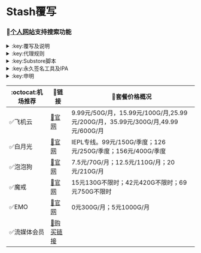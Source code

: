 # Stash覆写
### 🔔[个人网站](https://yfamily.vercel.app)支持搜索功能
<details>
   <summary>:key:覆写及说明</summary>    
   
|:octocat:覆写|:link:链接|:pushpin:说明|
|--|--|--|
|:white_check_mark:去广告|[:link:链接地址](https://yfamily.vercel.app/stoverride/startingad.stoverride)|去广告
|:white_check_mark:去广告mix|[:link:链接地址](https://yfamily.vercel.app/stoverride/adultra.stoverride)|去广告mix
|:white_check_mark:去广告mix+|[:link:链接地址](https://yfamily.vercel.app/stoverride/adultraplus.stoverride)|去广告mix+
|:white_check_mark:accuweather解锁|[:link:链接地址](https://yfamily.vercel.app/stoverride/accu.stoverride)|天气app
|:white_check_mark:alarmy|[:link:链接地址](https://yfamily.vercel.app/stoverride/alarmy.stoverride)|使命闹钟
|:white_check_mark:aloha|[:link:链接地址](https://yfamily.vercel.app/stoverride/aloha.stoverride)|VPN隐私浏览器
|:white_check_mark:爱美剧|[:link:链接地址](https://yfamily.vercel.app/stoverride/amj.stoverride)|影视app 去广告+解锁部分会员功能
|:white_check_mark:Background Eraser|[:link:链接地址](https://yfamily.vercel.app/stoverride/aosoft.stoverride)|抠图app
|:white_check_mark:appraven|[:link:链接地址](https://yfamily.vercel.app/stoverride/appraven.stoverride)|应用市场
|:white_check_mark:audiomack|[:link:链接地址](https://yfamily.vercel.app/stoverride/audiomack.stoverride)|音乐相关app
|:white_check_mark:b612相机|[:link:链接地址](https://yfamily.vercel.app/stoverride/b612.stoverride)|相机编辑app
|:white_check_mark:百度云倍速|[:link:链接地址](https://yfamily.vercel.app/stoverride/baiducloud.stoverride)|百度云倍率播放
|:white_check_mark:白描|[:link:链接地址](https://yfamily.vercel.app/stoverride/baimiao.stoverride)|OCR扫描app
|:white_check_mark:bazaart|[:link:链接地址](https://yfamily.vercel.app/stoverride/bazaart.stoverride)|照片编辑
|:white_check_mark:布丁锁屏|[:link:链接地址](https://yfamily.vercel.app/stoverride/bdsp.stoverride)|桌面美化类
|:white_check_mark:bedtime fan|[:link:链接地址](https://yfamily.vercel.app/stoverride/bedtime-fan.stoverride)|助眠app
|:white_check_mark:bilibili HD|[:link:链接地址](https://yfamily.vercel.app/stoverride/bili.stoverride)|哔哩高清解锁
|:white_check_mark:bilibili NoAD|[:link:链接地址](https://yfamily.vercel.app/stoverride/biliad.stoverride)|bilibili去广告
|:white_check_mark:波点音乐|[:link:链接地址](https://yfamily.vercel.app/stoverride/Bodian.stoverride)|波点音乐去广告
|:white_check_mark:BOOM|[:link:链接地址](https://yfamily.vercel.app/stoverride/boom.stoverride)|音乐均衡器
|:white_check_mark:boxjs|[:link:链接地址](https://yfamily.vercel.app/stoverride/boxjs.stoverride)|含签到脚本
|:white_check_mark:财新文章解锁|[:link:链接地址](https://yfamily.vercel.app/stoverride/caixin.stoverride)|财新会员
|:white_check_mark:彩云天气|[:link:链接地址](https://yfamily.vercel.app/stoverride/caiyun.stoverride)|彩云天气SVIP
|:white_check_mark:计算器HD|[:link:链接地址](https://yfamily.vercel.app/stoverride/calculator.stoverride)|计算器HD会员
|:white_check_mark:扫描全能王|[:link:链接地址](https://yfamily.vercel.app/stoverride/camscanner.stoverride)|扫描全能王会员
|:white_check_mark:克拉壁纸|[:link:链接地址](https://yfamily.vercel.app/stoverride/clarity.stoverride)|桌面美化类
|:white_check_mark:colorwidgets|[:link:链接地址](https://yfamily.vercel.app/stoverride/colorwidgets.stoverride)|桌面小组件
|:white_check_mark:dailyyoga|[:link:链接地址](https://yfamily.vercel.app/stoverride/dailyyoga.stoverride)|每日瑜伽
|:white_check_mark:大蓝鲸|[:link:链接地址](https://yfamily.vercel.app/stoverride/dalanjing.stoverride)|视听互动
|:white_check_mark:darkroom|[:link:链接地址](https://yfamily.vercel.app/stoverride/darkroom.stoverride)|照片编辑
|:white_check_mark:读书笔记|[:link:链接地址](https://yfamily.vercel.app/stoverride/dsbj.stoverride)|笔记类
|:white_check_mark:第一弹|[:link:链接地址](https://yfamily.vercel.app/stoverride/dyd.stoverride)|二次元游戏综合社区
|:white_check_mark:儿哥点点|[:link:链接地址](https://yfamily.vercel.app/stoverride/egdd.stoverride)|幼儿类
|:white_check_mark:ellabook|[:link:链接地址](https://yfamily.vercel.app/stoverride/ellabook.stoverride)|幼儿类
|:white_check_mark:emby|[:link:链接地址](https://yfamily.vercel.app/stoverride/emby.stoverride)|Emby解锁
|:white_check_mark:emmo|[:link:链接地址](https://yfamily.vercel.app/stoverride/emmo.stoverride)|笔记类
|:white_check_mark:fabulous|[:link:链接地址](https://yfamily.vercel.app/stoverride/fabulous.stoverride)|健康类
|:white_check_mark:番茄小说|[:link:链接地址](https://yfamily.vercel.app/stoverride/fanqie.stoverride)|番茄小说去广告
|:white_check_mark:fantastical|[:link:链接地址](https://yfamily.vercel.app/stoverride/fantastical.stoverride)|日历类
|:white_check_mark:fimo|[:link:链接地址](https://yfamily.vercel.app/stoverride/fimo.stoverride)|相机类
|:white_check_mark:ft中文网|[:link:链接地址](https://yfamily.vercel.app/stoverride/ft.stoverride)|财经类
|:white_check_mark:grammarly|[:link:链接地址](https://yfamily.vercel.app/stoverride/grammarly.stoverride)|外语类
|:white_check_mark:grow|[:link:链接地址](https://yfamily.vercel.app/stoverride/grow.stoverride)|健康类
|:white_check_mark:烘焙小屋|[:link:链接地址](https://yfamily.vercel.app/stoverride/hbxw.stoverride)|食谱类
|:white_check_mark:京东历史价格|[:link:链接地址](https://yfamily.vercel.app/stoverride/HistoryPrice.stoverride)|展开商品名查看历史价格
|:white_check_mark:海豚记账本|[:link:链接地址](https://yfamily.vercel.app/stoverride/htjzb.stoverride)|账目类
|:white_check_mark:hyperweb|[:link:链接地址](https://yfamily.vercel.app/stoverride/hyperweb.stoverride)|多合一浏览器扩展
|:white_check_mark:ilovepdf|[:link:链接地址](https://yfamily.vercel.app/stoverride/ilovepdf.stoverride)|PDF编辑
|:white_check_mark:imuseum|[:link:链接地址](https://yfamily.vercel.app/stoverride/imuseum.stoverride)|艺术类
|:white_check_mark:invideo|[:link:链接地址](https://yfamily.vercel.app/stoverride/invideo.stoverride)|视频编辑
|:white_check_mark:jibjab|[:link:链接地址](https://yfamily.vercel.app/stoverride/jibjab.stoverride)|图片恶搞
|:white_check_mark:句读|[:link:链接地址](https://yfamily.vercel.app/stoverride/judou.stoverride)|文学类
|:white_check_mark:kika|[:link:链接地址](https://yfamily.vercel.app/stoverride/kika.stoverride)|输入法
|:white_check_mark:酷我音乐|[:link:链接地址](https://yfamily.vercel.app/stoverride/kuwo-unlock.stoverride)|酷我音乐解锁
|:white_check_mark:lightroom|[:link:链接地址](https://yfamily.vercel.app/stoverride/lightroom.stoverride)|照片编辑
|:white_check_mark:流利说·阅读|[:link:链接地址](https://yfamily.vercel.app/stoverride/lls.stoverride)|外语类
|:white_check_mark:螺蛳大语文|[:link:链接地址](https://yfamily.vercel.app/stoverride/lsdyw.stoverride)|学习类
|:white_check_mark:免耽漫画|[:link:链接地址](https://yfamily.vercel.app/stoverride/mdmanhua.stoverride)|漫画类
|:white_check_mark:美篇|[:link:链接地址](https://yfamily.vercel.app/stoverride/meipian.stoverride)|交友类
|:white_check_mark:meistertask|[:link:链接地址](https://yfamily.vercel.app/stoverride/meistertask.stoverride)|任务管理
|:white_check_mark:美图秀秀|[:link:链接地址](https://yfamily.vercel.app/stoverride/meituxx.stoverride)|美图秀秀解锁会员
|:white_check_mark:漫画台|[:link:链接地址](https://yfamily.vercel.app/stoverride/mht.stoverride)|小程序解锁
|:white_check_mark:mix-camera|[:link:链接地址](https://yfamily.vercel.app/stoverride/mix-camera.stoverride)|相机类
|:white_check_mark:马卡龙玩图|[:link:链接地址](https://yfamily.vercel.app/stoverride/mklwt.stoverride)|照片编辑
|:white_check_mark:mojo|[:link:链接地址](https://yfamily.vercel.app/stoverride/mojo.stoverride)|创意模板
|:white_check_mark:molycam|[:link:链接地址](https://yfamily.vercel.app/stoverride/molycam.stoverride)|相机类
|:white_check_mark:musixmatch|[:link:链接地址](https://yfamily.vercel.app/stoverride/musixmatch.stoverride)|音乐类
|:white_check_mark:myfitnesspal|[:link:链接地址](https://yfamily.vercel.app/stoverride/myfitnesspal.stoverride)|健康类
|:white_check_mark:myplate|[:link:链接地址](https://yfamily.vercel.app/stoverride/myplate.stoverride)|健康类
|:white_check_mark:netflix_rating|[:link:链接地址](https://yfamily.vercel.app/stoverride/netflix_rating.stoverride)|奈飞显示豆瓣评分
|:white_check_mark:nicegram|[:link:链接地址](https://yfamily.vercel.app/stoverride/nicegram.stoverride)|nicegram会员解锁
|:white_check_mark:notability|[:link:链接地址](https://yfamily.vercel.app/stoverride/notability.stoverride)|笔记类
|:white_check_mark:Now冥想|[:link:链接地址](https://yfamily.vercel.app/stoverride/now.stoverride)|助眠app
|:white_check_mark:奶由壁纸|[:link:链接地址](https://yfamily.vercel.app/stoverride/nybz.stoverride)|桌面美化类
|:white_check_mark:oldroll|[:link:链接地址](https://yfamily.vercel.app/stoverride/oldroll.stoverride)|相机类
|:white_check_mark:peak|[:link:链接地址](https://yfamily.vercel.app/stoverride/peak.stoverride)|益智类
|:white_check_mark:配音秀|[:link:链接地址](https://yfamily.vercel.app/stoverride/peiyinxiu.stoverride)|配音
|:white_check_mark:photomath|[:link:链接地址](https://yfamily.vercel.app/stoverride/photomath.stoverride)|学习类
|:white_check_mark:photoshop Express|[:link:链接地址](https://yfamily.vercel.app/stoverride/photoshop.stoverride)|PS
|:white_check_mark:piccollage|[:link:链接地址](https://yfamily.vercel.app/stoverride/piccollage.stoverride)|照片编辑
|:white_check_mark:picsart|[:link:链接地址](https://yfamily.vercel.app/stoverride/picsart.stoverride)|照片编辑
|:white_check_mark:pillow|[:link:链接地址](https://yfamily.vercel.app/stoverride/pillow.stoverride)|健康类
|:white_check_mark:pixelcut|[:link:链接地址](https://yfamily.vercel.app/stoverride/pixelcut.stoverride)|照片编辑
|:white_check_mark:pocket lists|[:link:链接地址](https://yfamily.vercel.app/stoverride/pocketlists.stoverride)|口袋清单
|:white_check_mark:polarr|[:link:链接地址](https://yfamily.vercel.app/stoverride/polarr.stoverride)|照片编辑
|:white_check_mark:皮皮虾|[:link:链接地址](https://yfamily.vercel.app/stoverride/ppx.stoverride)|皮皮虾去广告
|:white_check_mark:起伏|[:link:链接地址](https://yfamily.vercel.app/stoverride/qifu.stoverride)|助眠app
|:white_check_mark:七猫小说|[:link:链接地址](https://yfamily.vercel.app/stoverride/qmxs.stoverride)|七猫小说解锁
|:white_check_mark:多重搜索|[:link:链接地址](https://yfamily.vercel.app/stoverride/multisearch.stoverride)|使用方法见模块说明
|:white_check_mark:人人视频|[:link:链接地址](https://yfamily.vercel.app/stoverride/rrsp.stoverride)|人人视频/多多视频去广告
|:white_check_mark:时光手账|[:link:链接地址](https://yfamily.vercel.app/stoverride/sgsz.stoverride)|笔记类
|:white_check_mark:shadowlinkVPN|[:link:链接地址](https://yfamily.vercel.app/stoverride/shadowlinkVPN.stoverride)|解锁VIP节点
|:white_check_mark:smallpdf|[:link:链接地址](https://yfamily.vercel.app/stoverride/smallpdf.stoverride)|PDF编辑
|:white_check_mark:石墨文档|[:link:链接地址](https://yfamily.vercel.app/stoverride/smwd.stoverride)|石墨文档解锁
|:white_check_mark:少年得到|[:link:链接地址](https://yfamily.vercel.app/stoverride/sndd.stoverride)|少年得到解锁
|:white_check_mark:soundcloud|[:link:链接地址](https://yfamily.vercel.app/stoverride/soundcloud.stoverride)|解锁soundcloud Go+
|:white_check_mark:spotify|[:link:链接地址](https://yfamily.vercel.app/stoverride/spotifyVIP.stoverride)|spotify 部分解锁 不能设置超高音质
|:white_check_mark:去开屏广告|[:link:链接地址](https://yfamily.vercel.app/stoverride/startingad.stoverride)|去开屏广告
|:white_check_mark:substore|[:link:链接地址](https://yfamily.vercel.app/stoverride/substore.stoverride)|订阅节点过滤/整合/修改/同步
|:white_check_mark:symbolab|[:link:链接地址](https://yfamily.vercel.app/stoverride/symbolab.stoverride)|数学解答
|:white_check_mark:tangerine|[:link:链接地址](https://yfamily.vercel.app/stoverride/tangerine.stoverride)|银行类
|:white_check_mark:tenpercent|[:link:链接地址](https://yfamily.vercel.app/stoverride/tenpercent.stoverride)|健康类
|:white_check_mark:迅雷|[:link:链接地址](https://yfamily.vercel.app/stoverride/thunder.stoverride)|迅雷会员
|:white_check_mark:tok cam|[:link:链接地址](https://yfamily.vercel.app/stoverride/tokcam.stoverride)|相机类
|:white_check_mark:图图记账|[:link:链接地址](https://yfamily.vercel.app/stoverride/tutu.stoverride)|账目类
|:white_check_mark:vista看天下|[:link:链接地址](https://yfamily.vercel.app/stoverride/vista.stoverride)|vista看天下会员
|:white_check_mark:vsco|[:link:链接地址](https://yfamily.vercel.app/stoverride/vsco.stoverride)|照片编辑
|:white_check_mark:wallcraft|[:link:链接地址](https://yfamily.vercel.app/stoverride/wallcraft.stoverride)|桌面美化类
|:white_check_mark:豌豆清单|[:link:链接地址](https://yfamily.vercel.app/stoverride/wdqd.stoverride)|清单类
|:white_check_mark:微信公众号去广告|[:link:链接地址](https://yfamily.vercel.app/stoverride/wechatad.stoverride)|微信公众号去广告
|:white_check_mark:微博去广告|[:link:链接地址](https://yfamily.vercel.app/stoverride/weiboad.stoverride)|微博去广告
|:white_check_mark:workout for women|[:link:链接地址](https://yfamily.vercel.app/stoverride/wfw.stoverride)|健康类
|:white_check_mark:widgetsmith|[:link:链接地址](https://yfamily.vercel.app/stoverride/widgetsmith.stoverride)|小组件
|:white_check_mark:万能变声器|[:link:链接地址](https://yfamily.vercel.app/stoverride/wnbsq.stoverride)|万能变声器
|:white_check_mark:网易蜗牛读书|[:link:链接地址](https://yfamily.vercel.app/stoverride/wnds.stoverride)|蜗牛读书解锁
|:white_check_mark:WPS|[:link:链接地址](https://yfamily.vercel.app/stoverride/WPS.stoverride)|wps解锁会员
|:white_check_mark:西窗烛|[:link:链接地址](https://yfamily.vercel.app/stoverride/xcz.stoverride)|西窗烛解锁
|:white_check_mark:小影|[:link:链接地址](https://yfamily.vercel.app/stoverride/xiaoying.stoverride)|小影解锁
|:white_check_mark:香蕉视频|[:link:链接地址](https://yfamily.vercel.app/stoverride/xjsp.stoverride)|不知道
|:white_check_mark:xmind思维导图|[:link:链接地址](https://yfamily.vercel.app/stoverride/xmind.stoverride)|xmind思维导图解锁
|:white_check_mark:喜马拉雅去广告|[:link:链接地址](https://yfamily.vercel.app/stoverride/xmlyad.stoverride)|喜马拉雅去广告
|:white_check_mark:小习惯|[:link:链接地址](https://yfamily.vercel.app/stoverride/xxg.stoverride)|自律类
|:white_check_mark:新语听书|[:link:链接地址](https://yfamily.vercel.app/stoverride/xyts.stoverride)|阅读类
|:white_check_mark:有道云笔记|[:link:链接地址](https://yfamily.vercel.app/stoverride/ydybj.stoverride)|有道云笔记解锁
|:white_check_mark:亦飞GIF|[:link:链接地址](https://yfamily.vercel.app/stoverride/yifeigif.stoverride)|照片编辑
|:white_check_mark:一甜相机|[:link:链接地址](https://yfamily.vercel.app/stoverride/yitian.stoverride)|一甜相机解锁
|:white_check_mark:一言|[:link:链接地址](https://yfamily.vercel.app/stoverride/yiyan.stoverride)|一言解锁
|:white_check_mark:云听|[:link:链接地址](https://yfamily.vercel.app/stoverride/yunting.stoverride)|云听解锁
|:white_check_mark:语文趣配音|[:link:链接地址](https://yfamily.vercel.app/stoverride/ywqpy.stoverride)|配音类
|:white_check_mark:斑马海报|[:link:链接地址](https://yfamily.vercel.app/stoverride/zebra.stoverride)|设计类
|:white_check_mark:知乎去广告|[:link:链接地址](https://yfamily.vercel.app/stoverride/ZhihuBlock.stoverride)|知乎去广告
|:white_check_mark:知乎优化|[:link:链接地址](https://yfamily.vercel.app/stoverride/ZhihuOpt.stoverride)|知乎优化
|:white_check_mark:纸条|[:link:链接地址](https://yfamily.vercel.app/stoverride/zhitiao.stoverride)|作文素材
|:white_check_mark:指尖时光|[:link:链接地址](https://yfamily.vercel.app/stoverride/zjsg.stoverride)|日程管理
|:white_check_mark:知音漫客|[:link:链接地址](https://yfamily.vercel.app/stoverride/zymk.stoverride)|知音漫客解锁
|:white_check_mark:Spotify歌词翻译|[:link:链接地址](https://yfamily.vercel.app/stoverride/spotify_lyric.stoverride)|需申请百度翻译API 教程在模块内
|:white_check_mark:NFC门禁卡公交卡|[:link:链接地址](https://yfamily.vercel.app/stoverride/nfc.stoverride)|NFC功能类
|:white_check_mark:搜图神器|[:link:链接地址](https://yfamily.vercel.app/stoverride/stsq.stoverride)|解锁VIP功能
|:white_check_mark:彩云天气通知任务|[:link:链接地址](https://yfamily.vercel.app/stoverride/caiyun_cron.stoverride)|天气通知，需搭配BOXJS使用
|:white_check_mark:Calm解锁|[:link:链接地址](https://yfamily.vercel.app/stoverride/calm.stoverride)|健康类
|:white_check_mark:HTTPS抓包|[:link:链接地址](https://yfamily.vercel.app/stoverride/https.stoverride)|抓包工具
|:white_check_mark:SSA丝社|[:link:链接地址](https://yfamily.vercel.app/stoverride/ssa.stoverride)|不知道
|:white_check_mark:小小优趣|[:link:链接地址](https://yfamily.vercel.app/stoverride/xxyq.stoverride)|儿童类
|:white_check_mark:幻影相册|[:link:链接地址](https://yfamily.vercel.app/stoverride/hyxc.stoverride)|照片编辑
|:white_check_mark:精塾国学|[:link:链接地址](https://yfamily.vercel.app/stoverride/jsgx.stoverride)|学习类
|:white_check_mark:PrettyUp|[:link:链接地址](https://yfamily.vercel.app/stoverride/prettyup.stoverride)|视频美化
|:white_check_mark:微博lite去广告|[:link:链接地址](https://yfamily.vercel.app/stoverride/weibolitead.stoverride)|微博轻享版去广告
|:white_check_mark:BILI自动地区|[:link:链接地址](https://yfamily.vercel.app/stoverride/bili-region.stoverride)|bili自动地区
|:white_check_mark:CUBOX|[:link:链接地址](https://yfamily.vercel.app/stoverride/cubox.stoverride)|文件收集整理
|:white_check_mark:pandora|[:link:链接地址](https://yfamily.vercel.app/stoverride/pandora.stoverride)|订阅管理
|:white_check_mark:微信阅读积分兑换|[:link:链接地址](https://yfamily.vercel.app/stoverride/wechatread.stoverride)|请查阅脚本内教程
|:white_check_mark:来音智能陪练|[:link:链接地址](https://yfamily.vercel.app/stoverride/ly.stoverride)|音乐训练
|:white_check_mark:熊掌记|[:link:链接地址](https://yfamily.vercel.app/stoverride/xzj.stoverride)|笔记类
|:white_check_mark:如期|[:link:链接地址](https://yfamily.vercel.app/stoverride/rq.stoverride)|扫码
|:white_check_mark:CEO周课|[:link:链接地址](https://yfamily.vercel.app/stoverride/ceo.stoverride)|CEO周课
|:white_check_mark:Fileball|[:link:链接地址](https://yfamily.vercel.app/stoverride/fileball.stoverride)|文件管理
|:white_check_mark:1blocker|[:link:链接地址](https://yfamily.vercel.app/stoverride/1blocker.stoverride)|浏览器广告屏蔽
|:white_check_mark:AI换脸秀|[:link:链接地址](https://yfamily.vercel.app/stoverride/ai.stoverride)|换脸app
|:white_check_mark:proknockout|[:link:链接地址](https://yfamily.vercel.app/stoverride/proknockout.stoverride)|P图
|:white_check_mark:青柠海报|[:link:链接地址](https://yfamily.vercel.app/stoverride/qnhb.stoverride)|海报设计
|:white_check_mark:Faintv|[:link:链接地址](https://yfamily.vercel.app/stoverride/faintv.stoverride)|视频类
|:white_check_mark:微信听书|[:link:链接地址](https://yfamily.vercel.app/stoverride/wxts.stoverride)|听书
|:white_check_mark:人民日报去广告|[:link:链接地址](https://yfamily.vercel.app/stoverride/rmrb.stoverride)|人民日报
|:white_check_mark:爱企查|[:link:链接地址](https://yfamily.vercel.app/stoverride/aqc.stoverride)|爱企查
|:white_check_mark:微信读书免费卡解锁|[:link:链接地址](https://yfamily.vercel.app/stoverride/wxds.stoverride)|阅读类
|:white_check_mark:chic|[:link:链接地址](https://yfamily.vercel.app/stoverride/chic.stoverride)|相机类
|:white_check_mark:有道词典|[:link:链接地址](https://yfamily.vercel.app/stoverride/ydcd.stoverride)|翻译类
|:white_check_mark:一路听天下|[:link:链接地址](https://yfamily.vercel.app/stoverride/ylttx.stoverride)|一路听天下
|:white_check_mark:网速测试大师|[:link:链接地址](https://yfamily.vercel.app/stoverride/wscsds.stoverride)|测速
|:white_check_mark:网速管家|[:link:链接地址](https://yfamily.vercel.app/stoverride/wsgj.stoverride)|测速
|:white_check_mark:EFEKT美易|[:link:链接地址](https://yfamily.vercel.app/stoverride/efekt.stoverride)|视频特效
|:white_check_mark:WPS稻壳会员|[:link:链接地址](https://yfamily.vercel.app/stoverride/doc.stoverride)|文档编辑
|:white_check_mark:米克锁屏|[:link:链接地址](https://yfamily.vercel.app/stoverride/mksp.stoverride)|桌面美化
|:white_check_mark:阿布睡前故事|[:link:链接地址](https://yfamily.vercel.app/stoverride/absqgs.stoverride)|儿童类
|:white_check_mark:collart|[:link:链接地址](https://yfamily.vercel.app/stoverride/collart.stoverride)|照片编辑
|:white_check_mark:博商小麦|[:link:链接地址](https://yfamily.vercel.app/stoverride/bsxm.stoverride)|学习类
|:white_check_mark:MEMRISE|[:link:链接地址](https://yfamily.vercel.app/stoverride/memrise.stoverride)|外语学习
|:white_check_mark:堆糖|[:link:链接地址](https://yfamily.vercel.app/stoverride/duitang.stoverride)|桌面美化
|:white_check_mark:Flomo|[:link:链接地址](https://yfamily.vercel.app/stoverride/flomo.stoverride)|笔记类
|:white_check_mark:APTV|[:link:链接地址](https://yfamily.vercel.app/stoverride/aptv.stoverride)|文件存储
|:white_check_mark:香哈菜谱大全|[:link:链接地址](https://yfamily.vercel.app/stoverride/cp.stoverride)|菜谱
|:white_check_mark:长相思|[:link:链接地址](https://yfamily.vercel.app/stoverride/cxs.stoverride)|学习类
|:white_check_mark:电子请柬制作|[:link:链接地址](https://yfamily.vercel.app/stoverride/dzqj.stoverride)|设计类
|:white_check_mark:黄油相机|[:link:链接地址](https://yfamily.vercel.app/stoverride/hyxj.stoverride)|相机类
|:white_check_mark:Lingokids|[:link:链接地址](https://yfamily.vercel.app/stoverride/lingokids.stoverride)|幼儿学习类
|:white_check_mark:百度文库|[:link:链接地址](https://yfamily.vercel.app/stoverride/bdwk.stoverride)|阅读权限解锁
|:white_check_mark:Craft|[:link:链接地址](https://yfamily.vercel.app/stoverride/craft.stoverride)|文档类
|:white_check_mark:Panda小组件|[:link:链接地址](https://yfamily.vercel.app/stoverride/panda.stoverride)|桌面美化
|:white_check_mark:Keep|[:link:链接地址](https://yfamily.vercel.app/stoverride/keep.stoverride)|健身类
|:white_check_mark:Documents|[:link:链接地址](https://yfamily.vercel.app/stoverride/documents.stoverride)|文件管理
|:white_check_mark:Planny|[:link:链接地址](https://yfamily.vercel.app/stoverride/planny.stoverride)|任务计划
|:white_check_mark:Ego Reader|[:link:链接地址](https://yfamily.vercel.app/stoverride/ego.stoverride)|RSS阅读器
|:white_check_mark:极速扫描仪|[:link:链接地址](https://yfamily.vercel.app/stoverride/jssmy.stoverride)|扫描
|:white_check_mark:指尖笔记|[:link:链接地址](https://yfamily.vercel.app/stoverride/zjbj.stoverride)|笔记
|:white_check_mark:钱迹|[:link:链接地址](https://yfamily.vercel.app/stoverride/qj.stoverride)|记账
|:white_check_mark:Agenda|[:link:链接地址](https://yfamily.vercel.app/stoverride/agenda.stoverride)|笔记
|:white_check_mark:即刻运动|[:link:链接地址](https://yfamily.vercel.app/stoverride/agenda.stoverride)|健身类
|:white_check_mark:Day One|[:link:链接地址](https://yfamily.vercel.app/stoverride/dayone.stoverride)|日记类
|:white_check_mark:Usage|[:link:链接地址](https://yfamily.vercel.app/stoverride/usage.stoverride)|小组件
|:white_check_mark:谜底时钟|[:link:链接地址](https://yfamily.vercel.app/stoverride/mdsz.stoverride)|日历小组件
|:white_check_mark:MoneyThings|[:link:链接地址](https://yfamily.vercel.app/stoverride/moneythings.stoverride)|钱包类
|:white_check_mark:手机扫描仪|[:link:链接地址](https://yfamily.vercel.app/stoverride/sjsmy.stoverride)|扫描
|:white_check_mark:Sorted|[:link:链接地址](https://yfamily.vercel.app/stoverride/sorted.stoverride)|日历
|:white_check_mark:尽简衣橱|[:link:链接地址](https://yfamily.vercel.app/stoverride/jjyc.stoverride)|衣橱管理
|:white_check_mark:看理想|[:link:链接地址](https://yfamily.vercel.app/stoverride/klx.stoverride)|媒体类
|:white_check_mark:目标地图|[:link:链接地址](https://yfamily.vercel.app/stoverride/mbdt.stoverride)|任务管理类
|:white_check_mark:拼图酱|[:link:链接地址](https://yfamily.vercel.app/stoverride/ptj.stoverride)|图片编辑
|:white_check_mark:向日葵阅读|[:link:链接地址](https://yfamily.vercel.app/stoverride/xrk.stoverride)|阅读类
|:white_check_mark:卡片日记|[:link:链接地址](https://yfamily.vercel.app/stoverride/kprj.stoverride)|日记类
|:white_check_mark:莉景天气|[:link:链接地址](https://yfamily.vercel.app/stoverride/ljtq.stoverride)|天气类
|:white_check_mark:Motivation|[:link:链接地址](https://yfamily.vercel.app/stoverride/motivation.stoverride)|组件类
|:white_check_mark:PDF Viewer|[:link:链接地址](https://yfamily.vercel.app/stoverride/pdfviewer.stoverride)|文档编辑
|:white_check_mark:Percento|[:link:链接地址](https://yfamily.vercel.app/stoverride/percento.stoverride)|账目管理
|:white_check_mark:Pixelance|[:link:链接地址](https://yfamily.vercel.app/stoverride/pixelance.stoverride)|图片编辑
|:white_check_mark:Retake|[:link:链接地址](https://yfamily.vercel.app/stoverride/retake.stoverride)|照片修复
|:white_check_mark:色采|[:link:链接地址](https://yfamily.vercel.app/stoverride/sc.stoverride)|图片编辑
|:white_check_mark:闪萌表情|[:link:链接地址](https://yfamily.vercel.app/stoverride/smbq.stoverride)|表情类
|:white_check_mark:音频剪辑|[:link:链接地址](https://yfamily.vercel.app/stoverride/ypjj.stoverride)|音频剪辑
|:white_check_mark:Varlens|[:link:链接地址](https://yfamily.vercel.app/stoverride/varlens.stoverride)|相机类
|:white_check_mark:一木记账|[:link:链接地址](https://yfamily.vercel.app/stoverride/ymjz.stoverride)|记账类
|:white_check_mark:Drafts|[:link:链接地址](https://yfamily.vercel.app/stoverride/drafts.stoverride)|文档编辑类
|:white_check_mark:叮叮水印相机|[:link:链接地址](https://yfamily.vercel.app/stoverride/ddsyxj.stoverride)|相机类
|:white_check_mark:Emote|[:link:链接地址](https://yfamily.vercel.app/stoverride/emote.stoverride)|表情类
|:white_check_mark:灵敢足迹|[:link:链接地址](https://yfamily.vercel.app/stoverride/lgzj.stoverride)|旅行类
|:white_check_mark:7分钟HIIT运动|[:link:链接地址](https://yfamily.vercel.app/stoverride/seven.stoverride)|健康类
|:white_check_mark:私密相册管家|[:link:链接地址](https://yfamily.vercel.app/stoverride/smxcgj.stoverride)|相册
|:white_check_mark:FitnessView|[:link:链接地址](https://yfamily.vercel.app/stoverride/fnv.stoverride)|健康类
|:white_check_mark:TODO清单|[:link:链接地址](https://yfamily.vercel.app/stoverride/todo.stoverride)|计划任务类
|:white_check_mark:淘票票评分|[:link:链接地址](https://yfamily.vercel.app/stoverride/tpp.stoverride)|支付宝内淘票票评分
|:white_check_mark:天天豆|[:link:链接地址](https://yfamily.vercel.app/stoverride/ttd.stoverride)|日记类
|:white_check_mark:咖映|[:link:链接地址](https://yfamily.vercel.app/stoverride/ky.stoverride)|直播类
|:white_check_mark:VCUS|[:link:链接地址](https://yfamily.vercel.app/stoverride/vcus.stoverride)|视频编辑
|:white_check_mark:傲软PDF编辑|[:link:链接地址](https://yfamily.vercel.app/stoverride/arpdfbj.stoverride)|PDF编辑
|:white_check_mark:傲软投屏|[:link:链接地址](https://yfamily.vercel.app/stoverride/artp.stoverride)|投屏
|:white_check_mark:幻休|[:link:链接地址](https://yfamily.vercel.app/stoverride/hx.stoverride)|助眠APP
|:white_check_mark:绘影字幕|[:link:链接地址](https://yfamily.vercel.app/stoverride/hyzm.stoverride)|字幕app
|:white_check_mark:汇中考|[:link:链接地址](https://yfamily.vercel.app/stoverride/hzk.stoverride)|学习类
|:white_check_mark:iScreen|[:link:链接地址](https://yfamily.vercel.app/stoverride/iscreen.stoverride)|桌面美化类
|:white_check_mark:小组件盒子|[:link:链接地址](https://yfamily.vercel.app/stoverride/xzjhz.stoverride)|桌面美化类
|:white_check_mark:佐糖|[:link:链接地址](https://yfamily.vercel.app/stoverride/zt.stoverride)|图片处理
|:white_check_mark:飞鱼计划|[:link:链接地址](https://yfamily.vercel.app/stoverride/fyjh.stoverride)|生活记录工具
|:white_check_mark:过期啦|[:link:链接地址](https://yfamily.vercel.app/stoverride/gql.stoverride)|保质期提醒
|:white_check_mark:乃糖小组件|[:link:链接地址](https://yfamily.vercel.app/stoverride/nt.stoverride)|桌面美化类
|:white_check_mark:一书一课|[:link:链接地址](https://yfamily.vercel.app/stoverride/ysyk.stoverride)|学习类
|:white_check_mark:充电助手|[:link:链接地址](https://yfamily.vercel.app/stoverride/cdzs.stoverride)|电池助手
|:white_check_mark:电视家|[:link:链接地址](https://yfamily.vercel.app/stoverride/dsj.stoverride)|视频媒体
|:white_check_mark:Endel|[:link:链接地址](https://yfamily.vercel.app/stoverride/endel.stoverride)|助眠类
|:white_check_mark:格至日记|[:link:链接地址](https://yfamily.vercel.app/stoverride/gzrj.stoverride)|日记类
|:white_check_mark:高德地图去广告|[:link:链接地址](https://yfamily.vercel.app/stoverride/gddt.stoverride)|地图
|:white_check_mark:好事发生|[:link:链接地址](https://yfamily.vercel.app/stoverride/hsfs.stoverride)|日记类
|:white_check_mark:简讯|[:link:链接地址](https://yfamily.vercel.app/stoverride/jianxun.stoverride)|阅读类
|:white_check_mark:可拍|[:link:链接地址](https://yfamily.vercel.app/stoverride/kepai.stoverride)|视频编辑
|:white_check_mark:Lifeviewer|[:link:链接地址](https://yfamily.vercel.app/stoverride/lifeviewer.stoverride)|视频编辑
|:white_check_mark:Relens|[:link:链接地址](https://yfamily.vercel.app/stoverride/relens.stoverride)|相机类
|:white_check_mark:Vivacut|[:link:链接地址](https://yfamily.vercel.app/stoverride/vivacut.stoverride)|视频编辑
|:white_check_mark:Watchout|[:link:链接地址](https://yfamily.vercel.app/stoverride/watchout.stoverride)|桌面美化
|:white_check_mark:无痕去水印|[:link:链接地址](https://yfamily.vercel.app/stoverride/whqsy.stoverride)|图片编辑
|:white_check_mark:一键换脸|[:link:链接地址](https://yfamily.vercel.app/stoverride/yjhl.stoverride)|图片编辑
|:white_check_mark:Styleart|[:link:链接地址](https://yfamily.vercel.app/stoverride/styleart.stoverride)|图片编辑
|:white_check_mark:7动|[:link:链接地址](https://yfamily.vercel.app/stoverride/7dong.stoverride)|健身类
|:white_check_mark:生活指数定时提醒|[:link:链接地址](https://yfamily.vercel.app/stoverride/lifeindex.stoverride)|生活提醒
|:white_check_mark:油价提醒|[:link:链接地址](https://yfamily.vercel.app/stoverride/oil.stoverride)|油价提醒
|:white_check_mark:海报工厂|[:link:链接地址](https://yfamily.vercel.app/stoverride/hbgc.stoverride)|图片编辑
|:white_check_mark:我的番茄|[:link:链接地址](https://yfamily.vercel.app/stoverride/wdfq.stoverride)|时间管理
|:white_check_mark:FoMz|[:link:链接地址](https://yfamily.vercel.app/stoverride/fomz.stoverride)|相机类
|:white_check_mark:日杂相机|[:link:链接地址](https://yfamily.vercel.app/stoverride/rzxj.stoverride)|相机类
|:white_check_mark:古诗词大全|[:link:链接地址](https://yfamily.vercel.app/stoverride/gscdq.stoverride)|学习类
|:white_check_mark:Mondly|[:link:链接地址](https://yfamily.vercel.app/stoverride/mondly.stoverride)|外语学习类
|:white_check_mark:猫头鹰文件|[:link:链接地址](https://yfamily.vercel.app/stoverride/mtywj.stoverride)|文件管理
|:white_check_mark:YouTube去广告|[:link:链接地址](https://yfamily.vercel.app/stoverride/YouTubeAd.stoverride)|画中画，后台播放
|:white_check_mark:汉堡儿童故事|[:link:链接地址](https://yfamily.vercel.app/stoverride/hbetgs.stoverride)|早教类
|:white_check_mark:iconKiller|[:link:链接地址](https://yfamily.vercel.app/stoverride/iconkiller.stoverride)|更改ios图标
|:white_check_mark:一寸证件照|[:link:链接地址](https://yfamily.vercel.app/stoverride/yczjz.stoverride)|证件照
|:white_check_mark:中华诗词库|[:link:链接地址](https://yfamily.vercel.app/stoverride/zhsck.stoverride)|学习类
|:white_check_mark:字体册|[:link:链接地址](https://yfamily.vercel.app/stoverride/ztc.stoverride)|系统美化
|:white_check_mark:配音|[:link:链接地址](https://yfamily.vercel.app/stoverride/peiyin.stoverride)|配音app
|:white_check_mark:AdGuard|[:link:链接地址](https://yfamily.vercel.app/stoverride/adguard.stoverride)|去广告app
|:white_check_mark:阿里云盘签到|[:link:链接地址](https://yfamily.vercel.app/stoverride/aliyun.stoverride)|阿里云盘签到


* 如无必要 请勿更新解锁app
</details>
<details>
  <summary>:key:代理规则</summary>  

|:octocat:规则|:link:链接|
|--|--|
|:white_check_mark:ASN-China|[:link:链接地址](https://yfamily.vercel.app/rule/ASN-CN-st.list)
|:white_check_mark:ASN-轻量|[:link:链接地址](https://yfamily.vercel.app/rule/ASN-lite-st.list)
|:white_check_mark:ChinaIPs|[:link:链接地址](https://yfamily.vercel.app/rule/IPs-CN-st.list)
|:white_check_mark:人工智能|[:link:链接地址](https://yfamily.vercel.app/rule/ai-st.list)
|:white_check_mark:去广告|[:link:链接地址](https://yfamily.vercel.app/rule/AdvertisingLite-st.list)
|:white_check_mark:Anti-AD|[:link:链接地址](https://yfamily.vercel.app/rule/AntiAD-st.list)
|:white_check_mark:微软服务|[:link:链接地址](https://yfamily.vercel.app/rule/Microsoft-st.list)
|:white_check_mark:苹果服务|[:link:链接地址](https://yfamily.vercel.app/rule/Apple-st.list)
|:white_check_mark:AppStore|[:link:链接地址](https://yfamily.vercel.app/rule/AppStore-st.list)
|:white_check_mark:Telegram|[:link:链接地址](https://yfamily.vercel.app/rule/Telegram-st.list)
|:white_check_mark:微博|[:link:链接地址](https://yfamily.vercel.app/rule/Weibo-st.list)
|:white_check_mark:微信|[:link:链接地址](https://yfamily.vercel.app/rule/WeChat-st.list)
|:white_check_mark:Twitter|[:link:链接地址](https://yfamily.vercel.app/rule/Twitter-st.list)
|:white_check_mark:Spotify|[:link:链接地址](https://yfamily.vercel.app/rule/Spotify-st.list)
|:white_check_mark:PayPal|[:link:链接地址](https://yfamily.vercel.app/rule/PayPal-st.list)
|:white_check_mark:FaceBook|[:link:链接地址](https://yfamily.vercel.app/rule/Facebook-st.list)
|:white_check_mark:Reddit|[:link:链接地址](https://yfamily.vercel.app/rule/Reddit-st.list)
|:white_check_mark:Discord|[:link:链接地址](https://yfamily.vercel.app/rule/Discord-st.list)
|:white_check_mark:YouTube|[:link:链接地址](https://yfamily.vercel.app/rule/YouTube-st.list)
|:white_check_mark:YouTubeMusic|[:link:链接地址](https://yfamily.vercel.app/rule/YouTubeMusic-st.list)
|:white_check_mark:Netflix|[:link:链接地址](https://yfamily.vercel.app/rule/Netflix-st.list)
|:white_check_mark:Disney|[:link:链接地址](https://yfamily.vercel.app/rule/Disney-st.list)
|:white_check_mark:BiliBili|[:link:链接地址](https://yfamily.vercel.app/rule/BiliBili-st.list)
|:white_check_mark:国内媒体|[:link:链接地址](https://yfamily.vercel.app/rule/ChinaMedia-st.list)
|:white_check_mark:国外媒体|[:link:链接地址](https://yfamily.vercel.app/rule/ProxyMedia-st.list)
|:white_check_mark:Google|[:link:链接地址](https://yfamily.vercel.app/rule/Google-st.list)
|:white_check_mark:OneDrive|[:link:链接地址](https://yfamily.vercel.app/rule/OneDrive-st.list)
|:white_check_mark:AppleMusic|[:link:链接地址](https://yfamily.vercel.app/rule/AppleMusic-st.list)
|:white_check_mark:Line|[:link:链接地址](https://yfamily.vercel.app/rule/Line-st.list)
|:white_check_mark:TikTok|[:link:链接地址](https://yfamily.vercel.app/rule/TikTok-st.list)
|:white_check_mark:Cloudflare|[:link:链接地址](https://yfamily.vercel.app/rule/Cloudflare-st.list)
|:white_check_mark:维基百科|[:link:链接地址](https://yfamily.vercel.app/rule/Wikipedia-st.list)
|:white_check_mark:BBC|[:link:链接地址](https://yfamily.vercel.app/rule/BBC-st.list)
|:white_check_mark:亚马逊|[:link:链接地址](https://yfamily.vercel.app/rule/Amazon-st.list)
|:white_check_mark:Instagram|[:link:链接地址](https://yfamily.vercel.app/rule/Instagram-st.list)
|:white_check_mark:Whatsapp|[:link:链接地址](https://yfamily.vercel.app/rule/Whatsapp-st.list)
|:white_check_mark:巴哈姆特|[:link:链接地址](https://yfamily.vercel.app/rule/Bahamut-st.list)
|:white_check_mark:HBO|[:link:链接地址](https://yfamily.vercel.app/rule/HBO-st.list)
|:white_check_mark:Fox|[:link:链接地址](https://yfamily.vercel.app/rule/Fox-st.list)
|:white_check_mark:Hulu|[:link:链接地址](https://yfamily.vercel.app/rule/Hulu-st.list)
|:white_check_mark:KKBOX|[:link:链接地址](https://yfamily.vercel.app/rule/KKBOX-st.list)
|:white_check_mark:TIDAL|[:link:链接地址](https://yfamily.vercel.app/rule/TIDAL-st.list)
|:white_check_mark:TVB|[:link:链接地址](https://yfamily.vercel.app/rule/TVB-st.list)
|:white_check_mark:Emby|[:link:链接地址](https://yfamily.vercel.app/rule/Emby-st.list)
|:white_check_mark:网易云音乐|[:link:链接地址](https://yfamily.vercel.app/rule/NetEaseMusic-st.list)
|:white_check_mark:GitHub|[:link:链接地址](https://yfamily.vercel.app/rule/GitHub-st.list)
|:white_check_mark:Dropbox|[:link:链接地址](https://yfamily.vercel.app/rule/Dropbox-st.list)
|:white_check_mark:Duckduckgo|[:link:链接地址](https://yfamily.vercel.app/rule/Duckduckgo-st.list)
|:white_check_mark:国外代理|[:link:链接地址](https://yfamily.vercel.app/rule/Proxy-st.list)
|:white_check_mark:国内直连|[:link:链接地址](https://yfamily.vercel.app/rule/China-st.list)




</details>




<details>
  <summary>:key:Substore脚本</summary>  
  
|:octocat:Sub-Store脚本|:link:链接|:pushpin:操作说明|
|--|--|--|
|:white_check_mark:脚本操作：重命名|[:link:链接地址](https://raw.githubusercontent.com/qwerzl/rename.js/main/rename.js#input=zh&output=zh&airport=你需要的机场名)|SubStore-订阅编辑-添加操作-脚本操作-粘贴链接（自行修改自己的机场名）
|:white_check_mark:脚本过滤：筛选80 443端口|[:link:链接地址](https://raw.githubusercontent.com/deezertidal/private/main/port-filter.js)|SubStore-订阅编辑-添加操作-脚本过滤-粘贴链接
|:white_check_mark:脚本过滤：筛选80,443，vmess,ws节点(免流节点)|[:link:链接地址](https://raw.githubusercontent.com/deezertidal/private/main/nodes-filter.js)|SubStore-订阅编辑-添加操作-脚本过滤-粘贴链接
|:white_check_mark:脚本操作：修改host混淆|[:link:链接地址](https://raw.githubusercontent.com/deezertidal/private/main/vmess-host.js)|SubStore-订阅编辑-添加操作-脚本操作-粘贴链接（自行修改参数）
</details>


<details>
  <summary>:key:永久签名工具及IPA</summary>  
  
|:octocat:签名工具|:link:链接|:pushpin:操作说明|
|--|--|--|
|:white_check_mark:TrollStore 永久签名|[:link:教程](https://github.com/deezertidal/shadowrocket-rules/blob/main/TrollStore.MD)|支持iOS14.0-15.4.1
|:white_check_mark:Youtube.ipa|[:link:链接地址](https://github.com/qnblackcat/uYouPlus/releases/download/v18.08.1-2.3.1/uYouPlus_18.08.1_2.3.1.ipa)|去广告 后台播放音乐 画中画
|:white_check_mark:微信双开.ipa|[:link:链接地址](https://github.com/zwf234/WeChat/releases)|双开
|:white_check_mark:Appstore++|[:link:链接地址](https://ipa.store/2886.html)|降级工具
|:white_check_mark:Tiktok.ipa|[:link:链接地址](https://drive.google.com/file/d/1XMbpcMiv2yYEw6ApYG8sCL9oGNbPpcJ5/view?usp=drivesdk)|内置换区功能
|:white_check_mark:No homebar|[:link:链接地址](https://appdb.to/app/cydia/1900001061)|隐藏屏幕底部横条
|:white_check_mark:Trollspeed.ipa|[:link:链接地址](https://drive.google.com/file/d/17HIcHpiclJnFi_pAVpc71rTsDAL3JKCn/view)|显示网速
|:white_check_mark:其他.ipa|[:link:链接地址](https://appdb.to/search/?type=cydia)，[:link:链接地址](https://ipa.store)|

</details>





 <details>
  <summary>:key:申明</summary>
:warning:免责声明：

* 本项目涉及的任何解锁和解密分析脚本仅用于资源共享和学习研究，不能保证其合法性，准确性，完整性和有效性，请根据情况自行判断.

* 间接使用脚本的任何用户，包括但不限于建立VPS或在某些行为违反国家/地区法律或相关法规的情况下进行传播, 本项目对于由此引起的任何隐私泄漏或其他后果概不负责.

* 请勿将Script项目的任何内容用于商业或非法目的，否则后果自负.

* 如果任何单位或个人认为该项目的脚本可能涉嫌侵犯其权利，则应及时通知并提供身份证明，所有权证明，我们将在收到认证文件后删除相关脚本.

* 对任何脚本问题概不负责，包括但不限于由任何脚本错误导致的任何损失或损害.

* 您必须在下载后的24小时内从计算机或手机中完全删除以上内容.

* 任何以任何方式查看此项目的人或直接或间接使用该Script项目的任何脚本的使用者都应仔细阅读此声明。保留随时更改或补充此免责声明的权利。一旦使用并复制了任何相关脚本或Script项目的规则，则视为您已接受此免责声明.


### 特别感谢：
#### 排名不分先后,如有遗漏请提醒补充：

* [@ddgksf2013](https://github.com/ddgksf2013)

* [@Marol62926](https://github.com/Marol62926)

* [@Tartarus2014](https://github.com/Tartarus2014)

* [@I-am-R-E](https://github.com/I-am-R-E)

* [@yqc007](https://github.com/yqc007)

* [@nzw9314](https://github.com/nzw9314)

* [@Qure](https://github.com/Koolson/Qure)

* [@Orz](https://github.com/Orz-3/mini)

* [@NobyDa](https://github.com/NobyDa)

* [@lhie1](https://github.com/lhie1)

* [@ConnersHua](https://github.com/ConnersHua)

* [@chavyleung](https://github.com/chavyleung)

* [@yichahucha](https://github.com/yichahucha)

* [@langkhach270389](https://github.com/langkhach270389)

* [@Choler](https://github.com/Choler)

* [@onewayticket255](https://github.com/onewayticket255)

* [@NavePnow](https://github.com/NavePnow)

* [@Meeta](https://github.com/MeetaGit)

* [@Neurogram-R](https://github.com/Neurogram-R)

* [@sazs34](https://github.com/sazs34)

* [@uniqueque](https://github.com/uniqueque)

* [@eHpo](https://github.com/eHpo1/Rules)

* [@Sunert](https://github.com/Sunert/Scripts)

* [@songyangzz](https://github.com/songyangzz/QuantumultX.git)

* [@zZPiglet](https://github.com/zZPiglet/Task.git)

* [@Peng-YM](https://github.com/Peng-YM/QuanX)

* [@evilbutcher](https://github.com/evilbutcher/Quantumult_X/tree/master)

* [@lxk0301](https://gitee.com/lxk0301/jd_scripts/tree/master/)

* [@toulanboy](https://github.com/toulanboy/scripts)

* [@lowking](https://github.com/lowking/Scripts)

 </details>

|:octocat:机场推荐|:link:链接| :pushpin:套餐价格概况
|--|--|--|
|:white_check_mark:飞机云|[:link:官网](https://feijicloud.com/auth/register?code=iMgM)|9.99元/50G/月，15.99元/100G/月,25.99元/200G/月，35.99元/300G/月,49.99元/600G/月
|:white_check_mark:白月光|[:link:官网](https://www.bygcloud.com/#/register?code=DX4iT5B4)|IEPL专线。99元/150G/季度；126元/250G/季度；156元/400G/季度
|:white_check_mark:泡泡狗|[:link:官网](https://www.paopao.dog/#/register?code=nnaNrj7S)|7.5元/70G/月；12.5元/110G/月；20元/210G/月
|:white_check_mark:魔戒|[:link:官网](https://mojie.me/#/register?code=tq2kydAz)|15元130G不限时；42元420G不限时；69元750G不限时
|:white_check_mark:EMO|[:link:官网](https://yyds.emovpn.top/#/register?code=7KLxhYOS)|0元300G/月；5元1000G/月
|:white_check_mark:流媒体会员|[:link:购买链接](https://ihezu.gold/r8YMSR)|  

